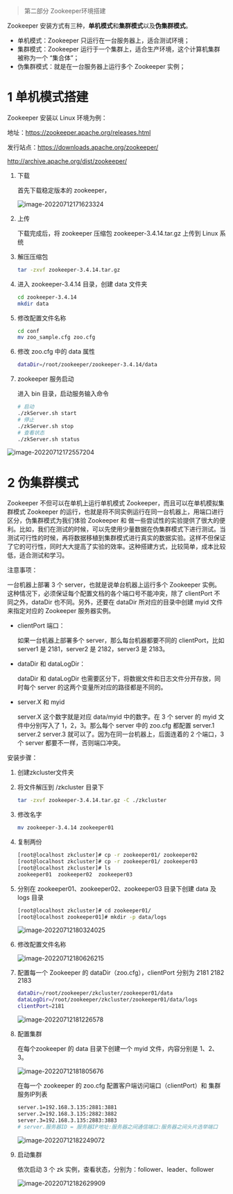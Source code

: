 > 第二部分 Zookeeper环境搭建

Zookeeper 安装方式有三种，**单机模式**和**集群模式**以及**伪集群模式**。

- 单机模式：Zookeeper 只运行在一台服务器上，适合测试环境；
- 集群模式：Zookeeper 运行于一个集群上，适合生产环境，这个计算机集群被称为一个 “集合体”；
- 伪集群模式：就是在一台服务器上运行多个 Zookeeper 实例；

# 1 单机模式搭建

Zookeeper 安装以 Linux 环境为例：

地址：https://zookeeper.apache.org/releases.html

发行站点：https://downloads.apache.org/zookeeper/

http://archive.apache.org/dist/zookeeper/

1. 下载

   首先下载稳定版本的 zookeeper，
   
   ![image-20220712171623324](assest/image-20220712171623324.png)
   
2. 上传

   下载完成后，将 zookeeper 压缩包 zookeeper-3.4.14.tar.gz 上传到 Linux 系统

3. 解压压缩包

   ```bash
   tar -zxvf zookeeper-3.4.14.tar.gz
   ```

4. 进入 zookeeper-3.4.14 目录，创建 data 文件夹

   ```bash
   cd zookeeper-3.4.14
   mkdir data
   ```

5. 修改配置文件名称

   ```bash
   cd conf
   mv zoo_sample.cfg zoo.cfg
   ```

6. 修改 zoo.cfg 中的 data 属性

   ```bash
   dataDir=/root/zookeeper/zookeeper-3.4.14/data
   ```

7. zookeeper 服务启动

   进入 bin 目录，启动服务输入命令

   ```bash
   # 启动
   ./zkServer.sh start
   # 停止
   ./zkServer.sh stop
   # 查看状态
   ./zkServer.sh status
   ```

![image-20220712172557204](assest/image-20220712172557204.png)

# 2 伪集群模式

Zookeeper 不但可以在单机上运行单机模式 Zookeeper，而且可以在单机模拟集群模式 Zookeeper 的运行，也就是将不同实例运行在同一台机器上，用端口进行区分，伪集群模式为我们体验 Zookeeper 和 做一些尝试性的实验提供了很大的便利。比如，我们在测试的时候，可以先使用少量数据在伪集群模式下进行测试。当测试可行性的时候，再将数据移植到集群模式进行真实的数据实验。这样不但保证了它的可行性，同时大大提高了实验的效率。这种搭建方式，比较简单，成本比较低，适合测试和学习。

注意事项：

一台机器上部署 3 个 server，也就是说单台机器上运行多个 Zookeeper 实例。这种情况下，必须保证每个配置文档的各个端口号不能冲突，除了 clientPort 不同之外，dataDir 也不同。另外，还要在 dataDir 所对应的目录中创建 myid 文件来指定对应的 Zookeeper 服务器实例。

- clientPort 端口：

  如果一台机器上部署多个 server，那么每台机器都要不同的 clientPort，比如 server1 是 2181，server2 是 2182，server3 是 2183。

- dataDir 和 dataLogDir：

  dataDir 和 dataLogDir 也需要区分下，将数据文件和日志文件分开存放，同时每个 server 的这两个变量所对应的路径都是不同的。

- server.X 和 myid

  server.X 这个数字就是对应 data/myid 中的数字。在 3 个 server 的 myid 文件中分别写入了 1，2，3。那么每个 server 中的 zoo.cfg 都配置 server.1 server.2 server.3 就可以了。因为在同一台机器上，后面连着的 2 个端口，3 个 server 都要不一样，否则端口冲突。



安装步骤：

1. 创建zkcluster文件夹

2. 将文件解压到 /zkcluster 目录下

   ```bash
   tar -zxvf zookeeper-3.4.14.tar.gz -C ./zkcluster
   ```

3. 修改名字

   ```bash
   mv zookeeper-3.4.14 zookeeper01
   ```

4. 复制两份

   ```bash
   [root@localhost zkcluster]# cp -r zookeeper01/ zookeeper02
   [root@localhost zkcluster]# cp -r zookeeper01/ zookeeper03
   [root@localhost zkcluster]# ls
   zookeeper01  zookeeper02  zookeeper03
   ```

5. 分别在 zookeeper01、zookeeper02、zookeeper03 目录下创建 data 及 logs 目录

   ```bash
   [root@localhost zkcluster]# cd zookeeper01/
   [root@localhost zookeeper01]# mkdir -p data/logs
   ```

   ![image-20220712180324025](assest/image-20220712180324025.png)

6. 修改配置文件名称

   ![image-20220712180626215](assest/image-20220712180626215.png)

7. 配置每一个 Zookeeper 的 dataDir（zoo.cfg），clientPort 分别为 2181 2182 2183

   ```bash
   dataDir=/root/zookeeper/zkcluster/zookeeper01/data
   dataLogDir=/root/zookeeper/zkcluster/zookeeper01/data/logs
   clientPort=2181
   ```

   ![image-20220712181226578](assest/image-20220712181226578.png)

8. 配置集群

   在每个zookeeper 的 data 目录下创建一个 myid 文件，内容分别是 1、2、3。

   ![image-20220712181805676](assest/image-20220712181805676.png)

   在每一个 zookeeper 的 zoo.cfg 配置客户端访问端口（clientPort）和 集群服务IP列表

   ```bash
   server.1=192.168.3.135:2881:3881
   server.2=192.168.3.135:2882:3882
   server.3=192.168.3.135:2883:3883
   # server.服务器ID = 服务器IP地址:服务器之间通信端口:服务器之间头片选举端口
   ```

   ![image-20220712182249072](assest/image-20220712182249072.png)

9. 启动集群

   依次启动 3 个 zk 实例，查看状态，分别为：follower、leader、follower

   ![image-20220712182629909](assest/image-20220712182629909.png)





